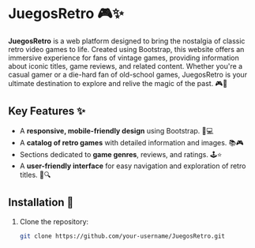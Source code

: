 # JuegosRetro 🎮✨

**JuegosRetro** is a web platform designed to bring the nostalgia of classic retro video games to life. Created using Bootstrap, this website offers an immersive experience for fans of vintage games, providing information about iconic titles, game reviews, and related content. Whether you're a casual gamer or a die-hard fan of old-school games, JuegosRetro is your ultimate destination to explore and relive the magic of the past. 🎮💾

## Key Features ✨

- A **responsive, mobile-friendly design** using Bootstrap. 📱💻
- A **catalog of retro games** with detailed information and images. 📚🎮
- Sections dedicated to **game genres**, reviews, and ratings. 🕹️⭐
- A **user-friendly interface** for easy navigation and exploration of retro titles. 🌟🔍

## Installation 🚀

1. Clone the repository:
   ```bash
   git clone https://github.com/your-username/JuegosRetro.git



